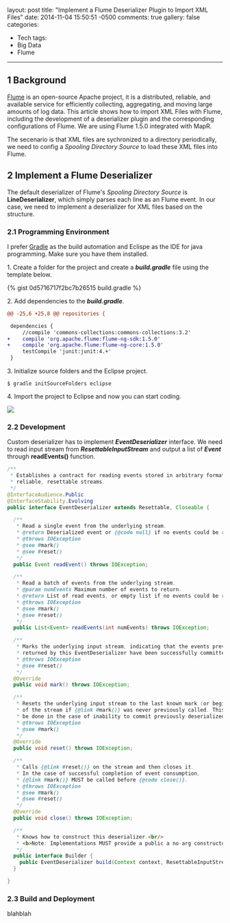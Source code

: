 layout: post
title: "Implement a Flume Deserializer Plugin to Import XML Files"
date: 2014-11-04 15:50:51 -0500
comments: true
gallery: false
categories: 
- Tech
tags:
- Big Data
- Flume

---

1 Background
----------
[Flume](https://flume.apache.org/) is an open-source Apache project, it is a distributed, reliable, and available service for efficiently collecting, aggregating, and moving large amounts of log data. This article shows how to import XML Files with Flume, including the development of a deserializer plugin and the corresponding configurations of Flume.
We are using Flume 1.5.0 integrated with MapR.

The secenario is that XML files are sychronized to a directory periodically, we need to config a *Spooling Directory Source* to load these XML files into Flume.

2 Implement a Flume Deserializer 
------------------------------
The default deserializer of Flume's *Spooling Directory Source* is **LineDeserializer**, which simply parses each line as an Flume event. In our case, we need to implement a deserializer for XML files based on the structure.

<!-- more -->

### 2.1 Programming Environment
I prefer [Gradle](http://www.gradle.org/docs/current/userguide/installation.html) as the build automation and Eclispe as the IDE for java programming. Make sure you have them installed.

1\. Create a folder for the project and create a **_build.gradle_** file using the template below.

{% gist 0d5716717f2bc7b26515 build.gradle %}

2\. Add dependencies to the **_build.gradle_**.

``` diff
@@ -25,6 +25,8 @@ repositories {

 dependencies {
     //compile 'commons-collections:commons-collections:3.2'
+    compile 'org.apache.flume:flume-ng-sdk:1.5.0'
+    compile 'org.apache.flume:flume-ng-core:1.5.0'
     testCompile 'junit:junit:4.+'
 }
```

3\. Initialize source folders and the Eclipse project.

```
$ gradle initSourceFolders eclipse
```
4\. Import the project to Eclipse and now you can start coding.

<img class="align-left" src="flume-plugins-project.png">

### 2.2 Development
Custom deserializer has to implement **_EventDeserializer_** interface. 
We need to read input stream from **_ResettableInputStream_** and output a list of **_Event_** through __readEvents()__ function.
``` java EventDeserializer.java https://github.com/apache/flume/blob/trunk/flume-ng-core/src/main/java/org/apache/flume/serialization/EventDeserializer.java
/**
 * Establishes a contract for reading events stored in arbitrary formats from
 * reliable, resettable streams.
 */
@InterfaceAudience.Public
@InterfaceStability.Evolving
public interface EventDeserializer extends Resettable, Closeable {

  /**
   * Read a single event from the underlying stream.
   * @return Deserialized event or {@code null} if no events could be read.
   * @throws IOException
   * @see #mark()
   * @see #reset()
   */
  public Event readEvent() throws IOException;

  /**
   * Read a batch of events from the underlying stream.
   * @param numEvents Maximum number of events to return.
   * @return List of read events, or empty list if no events could be read.
   * @throws IOException
   * @see #mark()
   * @see #reset()
   */
  public List<Event> readEvents(int numEvents) throws IOException;

  /**
   * Marks the underlying input stream, indicating that the events previously
   * returned by this EventDeserializer have been successfully committed.
   * @throws IOException
   * @see #reset()
   */
  @Override
  public void mark() throws IOException;

  /**
   * Resets the underlying input stream to the last known mark (or beginning
   * of the stream if {@link #mark()} was never previously called. This should
   * be done in the case of inability to commit previously-deserialized events.
   * @throws IOException
   * @see #mark()
   */
  @Override
  public void reset() throws IOException;

  /**
   * Calls {@link #reset()} on the stream and then closes it.
   * In the case of successful completion of event consumption,
   * {@link #mark()} MUST be called before {@code close()}.
   * @throws IOException
   * @see #mark()
   * @see #reset()
   */
  @Override
  public void close() throws IOException;

  /**
   * Knows how to construct this deserializer.<br/>
   * <b>Note: Implementations MUST provide a public a no-arg constructor.</b>
   */
  public interface Builder {
    public EventDeserializer build(Context context, ResettableInputStream in);
  }

}

```


### 2.3 Build and Deployment
blahblah